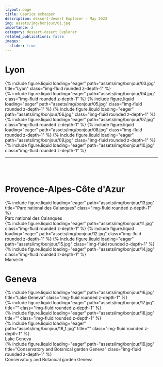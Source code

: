```yaml
---
layout: page
title: Caprice échapper
description: dessert-desert Explorer - May 2023
img: assets/img/bonjour/01.jpg
importance: 2
category: dessert-desert Explorer
related_publications: false
images:
  slider: true
---
```


# Lyon
<div class="row">
    <div class="col-sm mt-3 mt-md-0">
        {% include figure.liquid loading="eager" path="assets/img/bonjour/03.jpg" title="Lyon" class="img-fluid rounded z-depth-1" %}
    </div>
</div>


<swiper-container keyboard="true" navigation="false" pagination="true" pagination-clickable="true" pagination-dynamic-bullets="true" rewind="false" autoplay-progress="true" effect="cards">
  <swiper-slide>{% include figure.liquid loading="eager" path="assets/img/bonjour/04.jpg" class="img-fluid rounded z-depth-1" %}</swiper-slide>
  <swiper-slide>{% include figure.liquid loading="eager" path="assets/img/bonjour/05.jpg" class="img-fluid rounded z-depth-1" %}</swiper-slide>
  <swiper-slide>{% include figure.liquid loading="eager" path="assets/img/bonjour/06.jpg" class="img-fluid rounded z-depth-1" %}</swiper-slide>
  <swiper-slide>{% include figure.liquid loading="eager" path="assets/img/bonjour/07.jpg" class="img-fluid rounded z-depth-1" %}</swiper-slide>
</swiper-container>


<swiper-container keyboard="true" pagination="true" effect="coverflow" grab-cursor="true" centered-slides="true" slides-per-view="auto" autoplay-progress="true" coverflow-effect-rotate="85" coverflow-effect-stretch="0" coverflow-effect-depth="100" coverflow-effect-modifier="1" coverflow-effect-slide-shadows="true">
  <swiper-slide>{% include figure.liquid loading="eager" path="assets/img/bonjour/08.jpg" class="img-fluid rounded z-depth-1" %}</swiper-slide>
  <swiper-slide>{% include figure.liquid loading="eager" path="assets/img/bonjour/09.jpg" class="img-fluid rounded z-depth-1" %}</swiper-slide>
  <swiper-slide>{% include figure.liquid loading="eager" path="assets/img/bonjour/10.jpg" class="img-fluid rounded z-depth-1" %}</swiper-slide>
</swiper-container>

***
<br />
<br />

# Provence-Alpes-Côte d'Azur
<div class="row">
    <div class="col-sm mt-3 mt-md-0">
        {% include figure.liquid loading="eager" path="assets/img/bonjour/13.jpg" title="Parc national des Calanques" class="img-fluid rounded z-depth-1" %}
    </div>
</div>
<div class="caption">
    Parc national des Calanques
</div>

<swiper-container keyboard="true" navigation="false" pagination="true" pagination-clickable="true" pagination-dynamic-bullets="true" rewind="false" autoplay-progress="true" effect="cards">
  <swiper-slide>{% include figure.liquid loading="eager" path="assets/img/bonjour/11.jpg" class="img-fluid rounded z-depth-1" %}</swiper-slide>
  <swiper-slide>{% include figure.liquid loading="eager" path="assets/img/bonjour/12.jpg" class="img-fluid rounded z-depth-1" %}</swiper-slide>
</swiper-container>


<swiper-container keyboard="true" navigation="false" pagination="true" pagination-clickable="true" pagination-dynamic-bullets="true" rewind="false" autoplay-progress="true" effect="cards">
  <swiper-slide>{% include figure.liquid loading="eager" path="assets/img/bonjour/15.jpg" class="img-fluid rounded z-depth-1" %}</swiper-slide>
  <swiper-slide>{% include figure.liquid loading="eager" path="assets/img/bonjour/14.jpg" class="img-fluid rounded z-depth-1" %}</swiper-slide>
</swiper-container>
<div class="caption">
    Marseille
</div>


# Geneva

<div class="row">
    <div class="col-sm mt-3 mt-md-0">
        {% include figure.liquid loading="eager" path="assets/img/bonjour/16.jpg" title="Lake Geneva" class="img-fluid rounded z-depth-1" %}
    </div>
</div>

<div class="row">
    <div class="col-sm mt-3 mt-md-0">
        {% include figure.liquid loading="eager" path="assets/img/bonjour/17.jpg" title="" class="img-fluid rounded z-depth-1" %}
    </div>
    <div class="col-sm mt-3 mt-md-0">
        {% include figure.liquid loading="eager" path="assets/img/bonjour/18.jpg" title="" class="img-fluid rounded z-depth-1" %}
    </div>
    <div class="col-sm mt-3 mt-md-0">
        {% include figure.liquid loading="eager" path="assets/img/bonjour/18_1.jpg" title="" class="img-fluid rounded z-depth-1" %}
    </div>
</div>
<div class="caption">
    Lake Geneva
</div>

<div class="row">
    <div class="col-sm mt-3 mt-md-0">
        {% include figure.liquid loading="eager" path="assets/img/bonjour/19.jpg" title="Conservatory and Botanical garden Geneva" class="img-fluid rounded z-depth-1" %}
    </div>
</div>
<div class="caption">
    Conservatory and Botanical garden Geneva
</div>
